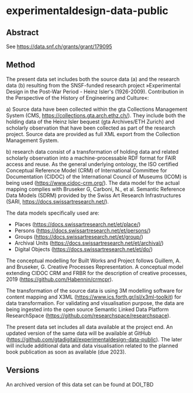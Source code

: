 # experimentaldesign-data-public
 
## Abstract
See https://data.snf.ch/grants/grant/179095
 
## Method
The present data set includes both the source data (a) and the research data (b) resulting from the SNSF-funded research project »Experimental Design in the Post-War Period - Heinz Isler's (1926-2009). Contribution in the Perspective of the History of Engineering and Culture«: 
	
a) Source data have been collected within the gta Collections Management System (CMS, https://collections.gta.arch.ethz.ch/). They include both the holding data of the Heinz Isler bequest (gta Archives/ETH Zurich) and scholarly observation  that have been collected as part of the research project. Source data are provided as full XML export from the Collection Management System. 

b) research data consist of a transformation of holding data and related scholarly observation into a machine-processable RDF format for FAIR access and reuse. As the general underlying ontology, the ISO certified Conceptual Reference Model (CRM) of International Committee for Documentation (CIDOC) of the International Council of Museums (ICOM) is being used (https://www.cidoc-crm.org/). The data model for the actual mapping complies with Bruseker G, Carboni, N., et al. Semantic Reference Data Models (SDRM) provided by the Swiss Art Research Infrastructures (SARI, https://docs.swissartresearch.net/). 

The data models specifically used are: 
- Places (https://docs.swissartresearch.net/et/place/)
- Persons (https://docs.swissartresearch.net/et/persons/)
- Groups (https://docs.swissartresearch.net/et/group/)
- Archival Units (https://docs.swissartresearch.net/et/archival/)
- Digital Objects (https://docs.swissartresearch.net/et/do/)

The conceptual modelling for Built Works and Project follows Guillem, A. and Bruseker, G. Creative Processes Representation. A conceptual model extending CIDOC CRM and FRBR for the description of creative processes, 2019 (https://github.com/Habennin/crmcpr). 

The transformation of the source data is using 3M modelling software for content mapping and X3ML (https://www.ics.forth.gr/isl/x3ml-toolkit) for data transformation. For validating and visualisation purpose, the data are being ingested into the open source Semantic Linked Data Platform ResearchSpace (https://github.com/researchspace/researchspace). 

The present data set includes all data available at the project end. An updated version of the same data will be available at GitHub (https://github.com/gtadigital/experimentaldesign-data-public). The later will include additional data and data visualisation related to the planned book publication as soon as available (due 2023).     

## Versions
An archived version of this data set can be found at DOI_TBD 
